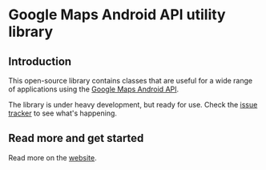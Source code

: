 # Google Maps Android API utility library

## Introduction

This open-source library contains classes that are useful for a wide
range of applications using the [Google Maps Android
API](http://developer.android.com/google/play-services/maps.html).

The library is under heavy development, but ready for use. Check the
[issue tracker][issues] to see what's happening.

## Read more and get started

Read more on the [website][website].

[issues]: https://github.com/googlemaps/android-maps-utils/issues
[website]: http://googlemaps.github.io/android-maps-utils/

